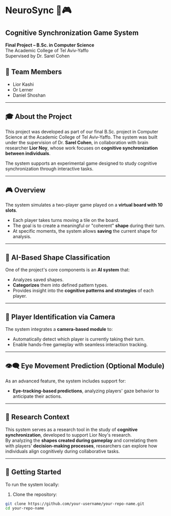 # NeuroSync 🧠🎮
## Cognitive Synchronization Game System   
**Final Project – B.Sc. in Computer Science**  
The Academic College of Tel Aviv-Yaffo  
Supervised by Dr. Sarel Cohen  

## 👥 Team Members
- Lior Kashi  
- Or Lerner  
- Daniel Shoshan  

---

## 🎓 About the Project

This project was developed as part of our final B.Sc. project in Computer Science at the Academic College of Tel Aviv-Yaffo. The system was built under the supervision of Dr. **Sarel Cohen**, in collaboration with brain researcher **Lior Noy**, whose work focuses on **cognitive synchronization between individuals**.

The system supports an experimental game designed to study cognitive synchronization through interactive tasks.

---

## 🎮 Overview

The system simulates a two-player game played on a **virtual board with 10 slots**.

- Each player takes turns moving a tile on the board.
- The goal is to create a meaningful or "coherent" **shape** during their turn.
- At specific moments, the system allows **saving** the current shape for analysis.

---

## 🤖 AI-Based Shape Classification

One of the project's core components is an **AI system** that:

- Analyzes saved shapes.
- **Categorizes** them into defined pattern types.
- Provides insight into the **cognitive patterns and strategies** of each player.

---

## 🎥 Player Identification via Camera

The system integrates a **camera-based module** to:

- Automatically detect which player is currently taking their turn.
- Enable hands-free gameplay with seamless interaction tracking.

---

## 👁️‍🗨️ Eye Movement Prediction (Optional Module)

As an advanced feature, the system includes support for:

- **Eye-tracking-based predictions**, analyzing players' gaze behavior to anticipate their actions.

---

## 🧪 Research Context

This system serves as a research tool in the study of **cognitive synchronization**, developed to support Lior Noy's research.  
By analyzing the **shapes created during gameplay** and correlating them with players' **decision-making processes**, researchers can explore how individuals align cognitively during collaborative tasks.

---

## 🚀 Getting Started

To run the system locally:

1. Clone the repository:
```bash
git clone https://github.com/your-username/your-repo-name.git
cd your-repo-name